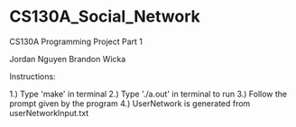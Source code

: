 # CS130A_Social_Network
CS130A Programming Project Part 1

Jordan Nguyen
Brandon Wicka

Instructions:

1.) Type 'make' in terminal
2.) Type './a.out' in terminal to run
3.) Follow the prompt given by the program
4.) UserNetwork is generated from userNetworkInput.txt
